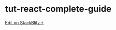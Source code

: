 # tut-react-complete-guide

[Edit on StackBlitz ⚡️](https://stackblitz.com/edit/tut-react-complete-guide)